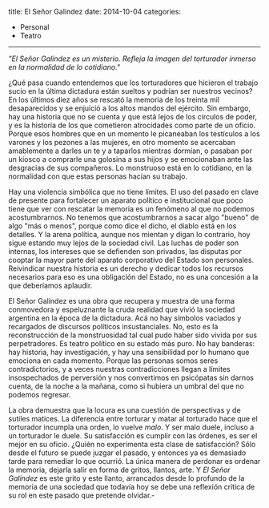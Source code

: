 ﻿title: El Señor Galindez
date: 2014-10-04
categories:
  - Personal
  - Teatro
---
*"El Señor Galíndez es un misterio. Refleja la imagen del torturador inmerso en
la normalidad de lo cotidiano."*

¿Qué pasa cuando entendemos que los torturadores que hicieron el trabajo sucio
en la última dictadura están sueltos y podrían ser nuestros vecinos? En los
últimos diez años se rescató la memoria de los treinta mil desaparecidos y se
enjuició a los altos mandos del ejército. Sin embargo, hay una historia que no
se cuenta y que está lejos de los círculos de poder, y es la historia de los que
cometieron atrocidades como parte de un oficio. Porque esos hombres que en un
momento le picaneaban los testículos a los varones y los pezones a las mujeres,
en otro momento se acercaban amablemente a darles un te y a taparlos mientras
dormían, o pasaban por un kiosco a comprarle una golosina a sus hijos y se
emocionaban ante las desgracias de sus compañeros. Lo monstruoso está en lo
cotidiano, en la normalidad con que estas personas hacían su trabajo.

<!-- more -->

Hay una violencia simbólica que no tiene límites. El uso del pasado en clave de
presente para fortalecer un aparato político e institucional que poco tiene que
ver con rescatar la memoria es un fenómeno al que no podemos acostumbrarnos. No
tenemos que acostumbrarnos a sacar algo "bueno" de algo "más o menos", porque
como dice el dicho, el diablo está en los detalles. Y la arena política, aunque
nos mientan y digan lo contrario, hoy sigue estando muy lejos de la sociedad
civil. Las luchas de poder son internas, los intereses que se defienden son
privados, las disputas por cooptar la mayor parte del aparato corporativo del
Estado son personales. Reivindicar nuestra historia es un derecho y dedicar
todos los recursos necesarios para eso es una obligación del Estado, no es una
concesión a la que deberíamos aplaudir.

El Señor Galindez es una obra que recupera y muestra de una forma conmovedora y
espeluznante la cruda realidad que vivió la sociedad argentina en la época de la
dictadura. Acá no hay símbolos vaciados y recargados de discursos políticos
insustanciales. No, esto es la reconstrucción de la monstruosidad tal cual pudo
haber sido vivida por sus perpetradores. Es teatro político en su estado más
puro. No hay banderas: hay historia, hay investigación, y hay una sensibilidad
por lo humano que emociona en cada momento. Porque las personas somos seres
contradictorios, y a veces nuestras contradicciones llegan a límites
insospechados de perversión y nos convertimos en psicópatas sin darnos cuenta,
de la noche a la mañana, como si hubiera un umbral del que no podemos regresar.

La obra demuestra que la locura es una cuestión de perspectivas y de sutiles
matices. La diferencia entre torturar y matar al torturado hace que el
torturador incumpla una orden, lo vuelve *malo*. Y ser malo duele, incluso a un
torturador le duele. Su satisfacción es cumplir con las órdenes, es ser el mejor
en su oficio. ¿Quién no experimenta esta clase de satisfacción? Sólo desde el
futuro se puede juzgar el pasado, y entonces ya es demasiado tarde para remediar
lo que ocurrió. La única manera de perdonar es ordenar la memoria, dejarla salir
en forma de gritos, llantos, arte. Y *El Señor Galindez* es este grito y este
llanto, arrancados desde lo profundo de la memoria de una sociedad que todavía
hoy se debe una reflexión crítica de su rol en este pasado que pretende
olvidar.-
